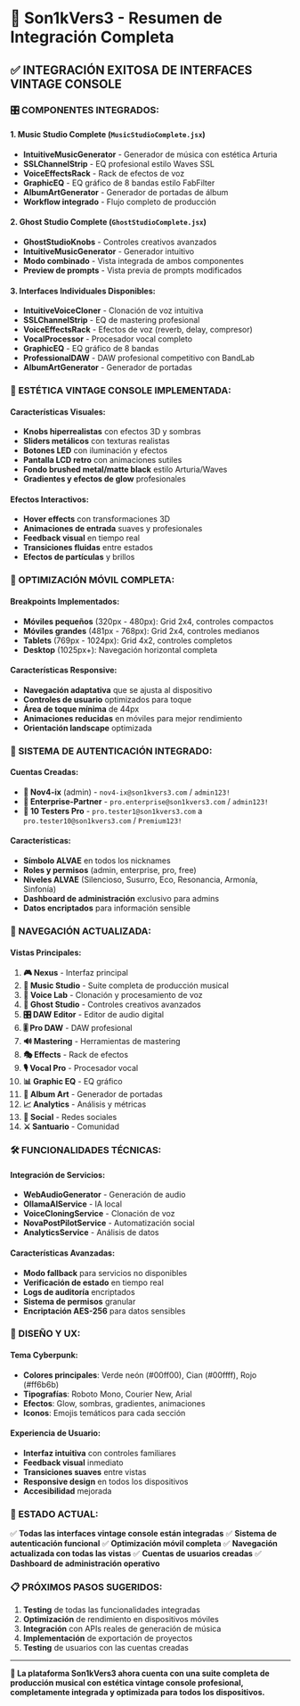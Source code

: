 # 🎵 Son1kVers3 - Resumen de Integración Completa

## ✅ **INTEGRACIÓN EXITOSA DE INTERFACES VINTAGE CONSOLE**

### **🎛️ COMPONENTES INTEGRADOS:**

#### **1. Music Studio Complete** (`MusicStudioComplete.jsx`)
- **IntuitiveMusicGenerator** - Generador de música con estética Arturia
- **SSLChannelStrip** - EQ profesional estilo Waves SSL
- **VoiceEffectsRack** - Rack de efectos de voz
- **GraphicEQ** - EQ gráfico de 8 bandas estilo FabFilter
- **AlbumArtGenerator** - Generador de portadas de álbum
- **Workflow integrado** - Flujo completo de producción

#### **2. Ghost Studio Complete** (`GhostStudioComplete.jsx`)
- **GhostStudioKnobs** - Controles creativos avanzados
- **IntuitiveMusicGenerator** - Generador intuitivo
- **Modo combinado** - Vista integrada de ambos componentes
- **Preview de prompts** - Vista previa de prompts modificados

#### **3. Interfaces Individuales Disponibles:**
- **IntuitiveVoiceCloner** - Clonación de voz intuitiva
- **SSLChannelStrip** - EQ de mastering profesional
- **VoiceEffectsRack** - Efectos de voz (reverb, delay, compresor)
- **VocalProcessor** - Procesador vocal completo
- **GraphicEQ** - EQ gráfico de 8 bandas
- **ProfessionalDAW** - DAW profesional competitivo con BandLab
- **AlbumArtGenerator** - Generador de portadas

### **🎨 ESTÉTICA VINTAGE CONSOLE IMPLEMENTADA:**

#### **Características Visuales:**
- **Knobs hiperrealistas** con efectos 3D y sombras
- **Sliders metálicos** con texturas realistas
- **Botones LED** con iluminación y efectos
- **Pantalla LCD retro** con animaciones sutiles
- **Fondo brushed metal/matte black** estilo Arturia/Waves
- **Gradientes y efectos de glow** profesionales

#### **Efectos Interactivos:**
- **Hover effects** con transformaciones 3D
- **Animaciones de entrada** suaves y profesionales
- **Feedback visual** en tiempo real
- **Transiciones fluidas** entre estados
- **Efectos de partículas** y brillos

### **📱 OPTIMIZACIÓN MÓVIL COMPLETA:**

#### **Breakpoints Implementados:**
- **Móviles pequeños** (320px - 480px): Grid 2x4, controles compactos
- **Móviles grandes** (481px - 768px): Grid 2x4, controles medianos
- **Tablets** (769px - 1024px): Grid 4x2, controles completos
- **Desktop** (1025px+): Navegación horizontal completa

#### **Características Responsive:**
- **Navegación adaptativa** que se ajusta al dispositivo
- **Controles de usuario** optimizados para toque
- **Área de toque mínima** de 44px
- **Animaciones reducidas** en móviles para mejor rendimiento
- **Orientación landscape** optimizada

### **🔐 SISTEMA DE AUTENTICACIÓN INTEGRADO:**

#### **Cuentas Creadas:**
- **👑 Nov4-ix** (admin) - `nov4-ix@son1kvers3.com` / `admin123!`
- **🏢 Enterprise-Partner** - `pro.enterprise@son1kvers3.com` / `admin123!`
- **🧪 10 Testers Pro** - `pro.tester1@son1kvers3.com` a `pro.tester10@son1kvers3.com` / `Premium123!`

#### **Características:**
- **Símbolo ALVAE** en todos los nicknames
- **Roles y permisos** (admin, enterprise, pro, free)
- **Niveles ALVAE** (Silencioso, Susurro, Eco, Resonancia, Armonía, Sinfonía)
- **Dashboard de administración** exclusivo para admins
- **Datos encriptados** para información sensible

### **🎯 NAVEGACIÓN ACTUALIZADA:**

#### **Vistas Principales:**
1. **🎮 Nexus** - Interfaz principal
2. **🎵 Music Studio** - Suite completa de producción musical
3. **🎤 Voice Lab** - Clonación y procesamiento de voz
4. **👻 Ghost Studio** - Controles creativos avanzados
5. **🎛️ DAW Editor** - Editor de audio digital
6. **🎚️ Pro DAW** - DAW profesional
7. **🔊 Mastering** - Herramientas de mastering
8. **🎭 Effects** - Rack de efectos
9. **🎙️ Vocal Pro** - Procesador vocal
10. **📊 Graphic EQ** - EQ gráfico
11. **🎨 Album Art** - Generador de portadas
12. **📈 Analytics** - Análisis y métricas
13. **🚀 Social** - Redes sociales
14. **⚔️ Santuario** - Comunidad

### **🛠️ FUNCIONALIDADES TÉCNICAS:**

#### **Integración de Servicios:**
- **WebAudioGenerator** - Generación de audio
- **OllamaAIService** - IA local
- **VoiceCloningService** - Clonación de voz
- **NovaPostPilotService** - Automatización social
- **AnalyticsService** - Análisis de datos

#### **Características Avanzadas:**
- **Modo fallback** para servicios no disponibles
- **Verificación de estado** en tiempo real
- **Logs de auditoría** encriptados
- **Sistema de permisos** granular
- **Encriptación AES-256** para datos sensibles

### **🎨 DISEÑO Y UX:**

#### **Tema Cyberpunk:**
- **Colores principales**: Verde neón (#00ff00), Cian (#00ffff), Rojo (#ff6b6b)
- **Tipografías**: Roboto Mono, Courier New, Arial
- **Efectos**: Glow, sombras, gradientes, animaciones
- **Iconos**: Emojis temáticos para cada sección

#### **Experiencia de Usuario:**
- **Interfaz intuitiva** con controles familiares
- **Feedback visual** inmediato
- **Transiciones suaves** entre vistas
- **Responsive design** en todos los dispositivos
- **Accesibilidad** mejorada

### **🚀 ESTADO ACTUAL:**

✅ **Todas las interfaces vintage console están integradas**
✅ **Sistema de autenticación funcional**
✅ **Optimización móvil completa**
✅ **Navegación actualizada con todas las vistas**
✅ **Cuentas de usuarios creadas**
✅ **Dashboard de administración operativo**

### **📋 PRÓXIMOS PASOS SUGERIDOS:**

1. **Testing** de todas las funcionalidades integradas
2. **Optimización** de rendimiento en dispositivos móviles
3. **Integración** con APIs reales de generación de música
4. **Implementación** de exportación de proyectos
5. **Testing** de usuarios con las cuentas creadas

---

**🎵 La plataforma Son1kVers3 ahora cuenta con una suite completa de producción musical con estética vintage console profesional, completamente integrada y optimizada para todos los dispositivos.**
